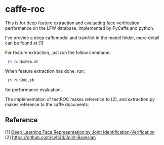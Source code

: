 # caffe-roc

This is for deep feature extraction and evaluating face verification performance on the LFW database, implemented by PyCaffe and python. 

I’ve provide a deep caffemodel and trainNet in the model folder, more detail can be found at [1]

For feature extraction, just run the follow command:
```bash
 sh runExFea.sh

``` 

When feature extraction has done, run:

```bash
 sh runROC.sh

``` 



for performance evaluation.

The implementation of testROC makes reference to [2], and extraction.py makes reference to the caffe documents.

## Reference
[1] [Deep Learning Face Representation by Joint  Identification-Verification](http://papers.nips.cc/paper/5416-deep-learning-face-representation-by-joint-identification-verification.pdf) 
[2] https://github.com/cyh24/Joint-Bayesian
